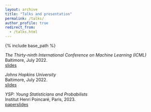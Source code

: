 ```yaml
---
layout: archive
title: "Talks and presentation"
permalink: /talks/
author_profile: true
redirect_from:
  - /talks.html
---
```


{% include base_path %}

*The Thirty-ninth International Conference on Machine Learning (ICML)*  
Baltimore, July 2022.  
[slides](/files/slideICML22.pdf)

*Johns Hopkins University*  
Baltimore, July 2022.  
[slides](/files/slideJHU22.pdf)

*YSP: Young Statisticians and Probabilists*  
Institut Henri Poincaré, Paris, 2023.  
[paper](/files/HAL_ImputationInHD.pdf)[slides](/files/AlexisAymeYSP.pdf)
